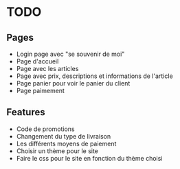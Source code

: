 # TODO

## Pages

- Login page avec "se souvenir de moi"
- Page d'accueil
- Page avec les articles
- Page avec prix, descriptions et informations de l'article
- Page panier pour voir le panier du client
- Page paimement

## Features

- Code de promotions
- Changement du type de livraison
- Les différents moyens de paiement
- Choisir un thème pour le site
- Faire le css pour le site en fonction du thème choisi
